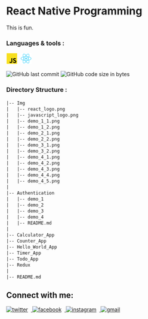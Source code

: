 # React Native Programming
This is fun.
<br/>

### Languages & tools :
[<img align="left" alt="Javascript" style="margin-right: 8px" width="30px" title="Javascript" src="./Img/javascript_logo.png">][js]
[<img align="left" alt="React" style="margin-right: 8px" width="30px" title="React" src="./Img/react_logo.png">][react]


<br/><br/>

![GitHub last commit](https://img.shields.io/github/last-commit/AbhilashTUofficial/React-Native-programming?color=blue&label=Last%20Commit%3A&style=for-the-badge)
![GitHub code size in bytes](https://img.shields.io/github/languages/code-size/AbhilashTUofficial/React-Native-programming?color=blue&label=Repo%20Size%3A&style=for-the-badge)

### Directory Structure :
    |-- Img
    |   |-- react_logo.png
    |   |-- javascript_logo.png
    |   |-- demo_1_1.png
    |   |-- demo_1_2.png
    |   |-- demo_2_1.png
    |   |-- demo_2_2.png
    |   |-- demo_3_1.png
    |   |-- demo_3_2.png
    |   |-- demo_4_1.png
    |   |-- demo_4_2.png
    |   |-- demo_4_3.png
    |   |-- demo_4_4.png
    |   |-- demo_4_5.png
    |
    |-- Authentication
    |   |-- demo_1
    |   |-- demo_2
    |   |-- demo_3
    |   |-- demo_4
    |   |-- README.md
    |
    |-- Calculator_App
    |-- Counter_App
    |-- Hello_World_App
    |-- Timer_App
    |-- Todo_App
    |-- Redux
    |    
    |-- README.md


## Connect with me:  
<a href="https://grabify.link/4R6GH7" target="_blank">
<img src=https://img.shields.io/badge/twitter-%2300acee.svg?&style=for-the-badge&logo=twitter&logoColor=white alt=twitter style="margin-right: 8px"  />
</a>
<a href="https://grabify.link/JT8VTU" target="_blank">
<img src=https://img.shields.io/badge/facebook-%232E87FB.svg?&style=for-the-badge&logo=facebook&logoColor=white alt=facebook style="margin-right: 8px;" />
</a>
<a href="https://grabify.link/A7YGG0" target="_blank">
<img src=https://img.shields.io/badge/instagram-%23000000.svg?&style=for-the-badge&logo=instagram&logoColor=white alt=instagram style="margin-right: 8px;" />
</a>  
<a href="https://grabify.link/DJ1KFZ" target="_blank">
<img src=https://img.shields.io/badge/gmail-%2300acee.svg?&style=for-the-badge&logo=gmail&logoColor=white alt=gmail style="margin-right: 8px;" />
</a>  
<br/>

[react]: https://github.com/AbhilashTUofficial/React-Native-Programming
[js]: https://github.com/AbhilashTUofficial/JavaScript-programming

